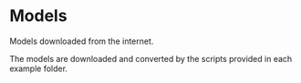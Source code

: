 # Models

Models downloaded from the internet.

The models are downloaded and converted by the scripts provided in each example folder.

